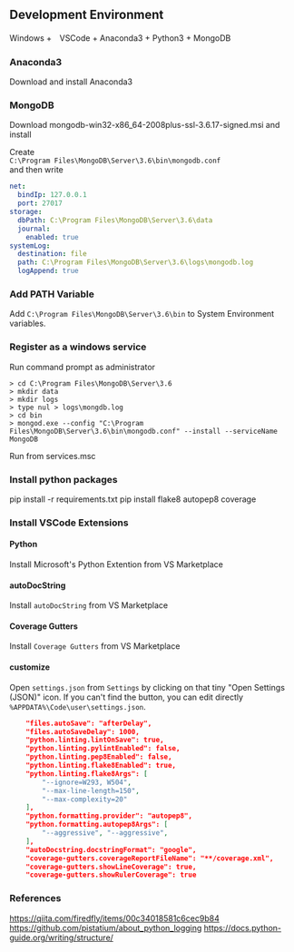 ## Development Environment
Windows +　VSCode + Anaconda3 + Python3 + MongoDB

### Anaconda3
Download and install Anaconda3

### MongoDB
Download 
mongodb-win32-x86_64-2008plus-ssl-3.6.17-signed.msi
and install

Create  
`C:\Program Files\MongoDB\Server\3.6\bin\mongodb.conf`  
and then write
```yaml
net:
  bindIp: 127.0.0.1
  port: 27017
storage:
  dbPath: C:\Program Files\MongoDB\Server\3.6\data
  journal:
    enabled: true
systemLog:
  destination: file
  path: C:\Program Files\MongoDB\Server\3.6\logs\mongodb.log
  logAppend: true
```

### Add PATH Variable
Add `C:\Program Files\MongoDB\Server\3.6\bin` to System Environment variables.

### Register as a windows service
Run command prompt as administrator
```
> cd C:\Program Files\MongoDB\Server\3.6
> mkdir data
> mkdir logs
> type nul > logs\mongdb.log
> cd bin
> mongod.exe --config "C:\Program Files\MongoDB\Server\3.6\bin\mongodb.conf" --install --serviceName MongoDB
```
Run from services.msc

### Install python packages
pip install -r requirements.txt
pip install flake8 autopep8 coverage

### Install VSCode Extensions
#### Python
Install Microsoft's Python Extention from VS Marketplace

#### autoDocString
Install `autoDocString` from VS Marketplace

#### Coverage Gutters
Install `Coverage Gutters` from VS Marketplace

#### customize
Open `settings.json` from `Settings` by clicking on that tiny "Open Settings (JSON)" icon.
If you can't find the button, you can edit directly `%APPDATA%\Code\user\settings.json`.
```json
    "files.autoSave": "afterDelay",
    "files.autoSaveDelay": 1000,
    "python.linting.lintOnSave": true,
    "python.linting.pylintEnabled": false,
    "python.linting.pep8Enabled": false,
    "python.linting.flake8Enabled": true,
    "python.linting.flake8Args": [
        "--ignore=W293, W504",
        "--max-line-length=150",
        "--max-complexity=20"
    ],
    "python.formatting.provider": "autopep8",
    "python.formatting.autopep8Args": [
        "--aggressive", "--aggressive",
    ],
    "autoDocstring.docstringFormat": "google",
    "coverage-gutters.coverageReportFileName": "**/coverage.xml",
    "coverage-gutters.showLineCoverage": true,
    "coverage-gutters.showRulerCoverage": true
```

### References
https://qiita.com/firedfly/items/00c34018581c6cec9b84
https://github.com/pistatium/about_python_logging
https://docs.python-guide.org/writing/structure/
